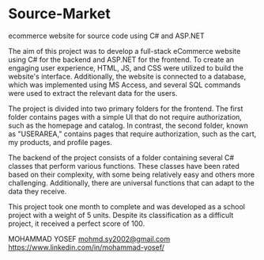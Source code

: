 # Source-Market
ecommerce website for source code using C# and ASP.NET

The aim of this project was to develop a full-stack eCommerce website using C# for the backend and ASP.NET for the frontend.
To create an engaging user experience, HTML, JS, and CSS were utilized to build the website's interface.
Additionally, the website is connected to a database, which was implemented using MS Access,
and several SQL commands were used to extract the relevant data for the users.

The project is divided into two primary folders for the frontend.
The first folder contains pages with a simple UI that do not require authorization, such as the homepage and catalog.
In contrast, the second folder, known as "USERAREA," contains pages that require authorization, such as the cart, my products, and profile pages.

The backend of the project consists of a folder containing several C# classes that perform various functions.
These classes have been rated based on their complexity, with some being relatively easy and others more challenging.
Additionally, there are universal functions that can adapt to the data they receive.

This project took one month to complete and was developed as a school project with a weight of 5 units.
Despite its classification as a difficult project, it received a perfect score of 100.


MOHAMMAD YOSEF
mohmd.sy2002@gmail.com
https://www.linkedin.com/in/mohammad-yosef/
